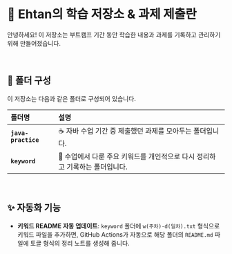 # 🚀 Ehtan의 학습 저장소 & 과제 제출란

안녕하세요! 이 저장소는 부트캠프 기간 동안 학습한 내용과 과제를 기록하고 관리하기 위해 만들어졌습니다.

<br>

## 📂 폴더 구성

이 저장소는 다음과 같은 폴더로 구성되어 있습니다.

| 폴더명 | 설명 |
| :--- | :--- |
| **`java-practice`** | ☕️ 자바 수업 기간 중 제출했던 과제를 모아두는 폴더입니다. |
| **`keyword`** | 🔑 수업에서 다룬 주요 키워드를 개인적으로 다시 정리하고 기록하는 폴더입니다. |

<br>

## ✨ 자동화 기능

- **키워드 README 자동 업데이트**: `keyword` 폴더에 `w(주차)-d(일차).txt` 형식으로 키워드 파일을 추가하면, GitHub Actions가 자동으로 해당 폴더의 `README.md` 파일에 토글 형식의 정리 노트를 생성해 줍니다.

